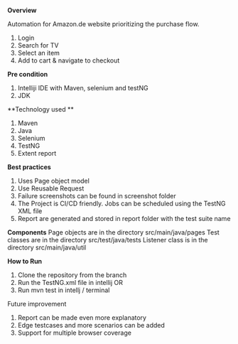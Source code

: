 **Overview**

Automation for Amazon.de website prioritizing the purchase flow.
1. Login 
2. Search for TV
3. Select an item 
4. Add to cart & navigate to checkout

**Pre condition**
1. Intelliji IDE with Maven, selenium and testNG
2. JDK

**Technology used **
1. Maven
2. Java
3. Selenium
4. TestNG
5. Extent report

**Best practices**
1. Uses Page object model
2. Use Reusable Request
3. Failure screenshots can be found in screenshot folder
4. The Project is CI/CD friendly. Jobs can be scheduled using the TestNG XML file
5. Report are generated and stored in report folder with the test suite name

**Components**
Page objects are in the directory src/main/java/pages
Test classes are in the directory src/test/java/tests
Listener class is in the directory src/main/java/util

**How to Run**
1. Clone the repository from the branch
2. Run the TestNG.xml file in intellij OR
3. Run mvn test in intellj / terminal

Future improvement
1. Report can be made even more explanatory
2. Edge testcases and more scenarios can be added
3. Support for multiple browser coverage 
